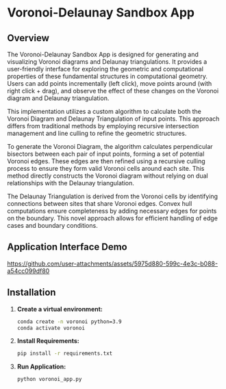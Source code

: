 # Voronoi-Delaunay Sandbox App

## Overview
The Voronoi-Delaunay Sandbox App is designed for generating and visualizing Voronoi diagrams and Delaunay triangulations. It provides a user-friendly interface for exploring the geometric and computational properties of these fundamental structures in computational geometry. Users can add points incrementally (left click), move points around (with right click + drag), and observe the effect of these changes on the Voronoi diagram and Delaunay triangulation.

This implementation utilizes a custom algorithm to calculate both the Voronoi Diagram and Delaunay Triangulation of input points. This approach differs from traditional methods by employing recursive intersection management and line culling to refine the geometric structures.

To generate the Voronoi Diagram, the algorithm calculates perpendicular bisectors between each pair of input points, forming a set of potential Voronoi edges. These edges are then refined using a recursive culling process to ensure they form valid Voronoi cells around each site. This method directly constructs the Voronoi diagram without relying on dual relationships with the Delaunay triangulation.

The Delaunay Triangulation is derived from the Voronoi cells by identifying connections between sites that share Voronoi edges. Convex hull computations ensure completeness by adding necessary edges for points on the boundary. This novel approach allows for efficient handling of edge cases and boundary conditions.

## Application Interface Demo

https://github.com/user-attachments/assets/5975d880-599c-4e3c-b088-a54cc099df80

## Installation

1. **Create a virtual environment:**
   ```sh
   conda create -n voronoi python=3.9
   conda activate voronoi

2. **Install Requirements:**
   ```sh
   pip install -r requirements.txt
3. **Run Application:**
   ```sh
   python voronoi_app.py

   

